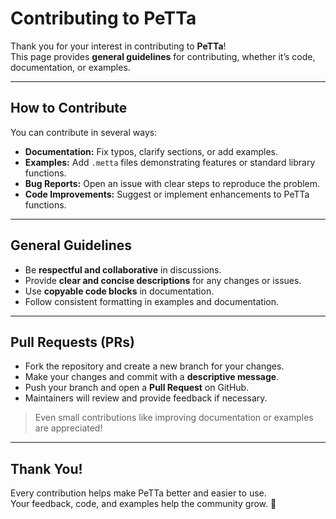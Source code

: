 # Contributing to PeTTa

Thank you for your interest in contributing to **PeTTa**!  
This page provides **general guidelines** for contributing, whether it’s code, documentation, or examples.

---

## How to Contribute

You can contribute in several ways:

- **Documentation:** Fix typos, clarify sections, or add examples.  
- **Examples:** Add `.metta` files demonstrating features or standard library functions.  
- **Bug Reports:** Open an issue with clear steps to reproduce the problem.  
- **Code Improvements:** Suggest or implement enhancements to PeTTa functions.

---

## General Guidelines

- Be **respectful and collaborative** in discussions.  
- Provide **clear and concise descriptions** for any changes or issues.  
- Use **copyable code blocks** in documentation.  
- Follow consistent formatting in examples and documentation.  

---

## Pull Requests (PRs)

- Fork the repository and create a new branch for your changes.  
- Make your changes and commit with a **descriptive message**.  
- Push your branch and open a **Pull Request** on GitHub.  
- Maintainers will review and provide feedback if necessary.  

> Even small contributions like improving documentation or examples are appreciated!

---

## Thank You!

Every contribution helps make PeTTa better and easier to use.  
Your feedback, code, and examples help the community grow. 🚀
